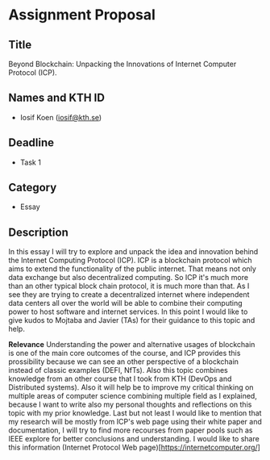 # Assignment Proposal

## Title
Beyond Blockchain: Unpacking the Innovations of Internet Computer Protocol (ICP).

## Names and KTH ID
* Iosif Koen (iosif@kth.se)

## Deadline
* Task 1

## Category
* Essay

## Description
In this essay I will try to explore and unpack the idea and innovation behind the Internet Computing Protocol (ICP). ICP is a blockchain protocol which aims to extend the functionality of the public internet. That means not only data exchange but also decentralized computing. So ICP it's much more than an other typical block chain protocol, it is much more than that. As I see they are trying to create a decentralized internet where independent data centers all over the world will be able to combine their computing power to host software and internet services. In this point I would like to give kudos to Mojtaba and Javier (TAs) for their guidance to this topic and help.

**Relevance**
Understanding the power and alternative usages of blockchain is one of the main core outcomes of the course, and ICP provides this prossibility because we can see an other perspective of a blockchain instead of classic examples (DEFI, NfTs). Also this topic combines knowledge from an other course that I took from KTH (DevOps and Distributed systems). Also it will help be to improve my critical thinking on multiple areas of computer science combining multiple field as I explained, because I want to write also my personal thoughts and reflections on this topic with my prior knowledge. Last but not least I would like to mention that my research will be mostly from ICP's web page using their white paper and documentation, I will try to find more recourses from paper pools such as IEEE explore for better conclusions and understanding.
I would like to share this information (Internet Protocol Web page)[https://internetcomputer.org/]
